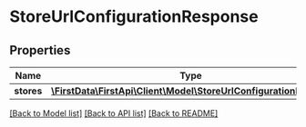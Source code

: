 # StoreUrlConfigurationResponse

## Properties
Name | Type | Description | Notes
------------ | ------------- | ------------- | -------------
**stores** | [**\FirstData\FirstApi\Client\Model\StoreUrlConfigurationResult[]**](StoreUrlConfigurationResult.md) |  | [optional] 

[[Back to Model list]](../README.md#documentation-for-models) [[Back to API list]](../README.md#documentation-for-api-endpoints) [[Back to README]](../README.md)


